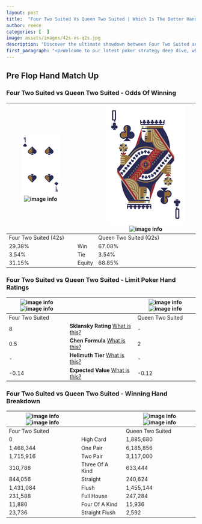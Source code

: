```yaml
---
layout: post
title:  "Four Two Suited Vs Queen Two Suited | Which Is The Better Hand In Poker? A Complete Guide"
author: reece
categories: [  ]
image: assets/images/42s-vs-q2s.jpg
description: "Discover the ultimate showdown between Four Two Suited and Queen Two Suited in poker! Uncover the odds, strategies, and scenarios where one hand triumphs over the other. Get ready to up your poker game with this thrilling analysis."
first_paragraph: "<p>Welcome to our latest poker strategy deep dive, where we're pitting two distinct hands against each other in a high-stakes showdown: Four Two Suited vs Queen Two Suited.</p><p>In the dynamic world of poker, every decision counts, and knowing which hand holds the upper hand is key to your success at the table.</p><p>In this article, we'll dissect these two hands, explore the scenarios where one dominates the other, and equip you with the knowledge to make strategic choices that can tip the odds in your favor.</p><p>Get ready to unravel the intriguing dynamics of these poker hands and elevate your game to new heights.</p>"
---
```




[comment]: # (sp0)

## Pre Flop Hand Match Up

<div class="table hand-ratings" markdown="1"> 



### Four Two Suited vs Queen Two Suited - Odds Of Winning


    
| ![image info](assets/images/hand1/4.png) ![image info](assets/images/hand1/2s.png) |  | ![image info](assets/images/hand2/q.png) ![image info](assets/images/hand2/2s.png) |
| -------- | -------- | -------- |
| Four Two Suited (42s) |  | Queen Two Suited (Q2s) |
| 29.38% | Win | 67.08% |
| 3.54% | Tie | 3.54% |
| 31.15% | Equity | 68.85% |




[comment]: # (sp1)



### Four Two Suited vs Queen Two Suited - Limit Poker Hand Ratings


    
| ![image info](https://www.riverpairs.com/assets/images/hand1/4.png) ![image info](https://www.riverpairs.com/assets/images/hand1/2s.png) |  | ![image info](https://www.riverpairs.com/assets/images/hand2/q.png) ![image info](https://www.riverpairs.com/assets/images/hand2/2s.png) |
| -------- | -------- | -------- |
| Four Two Suited |  | Queen Two Suited |
| 8 | **Sklansky Rating** [What is this?](/sklansky-rating-explained) | - |
| 0.5 | **Chen Formula** [What is this?](/chen-formula-explained) | 2 |
| - | **Hellmuth Tier** [What is this?](/Hellmuth-tier-explained) | - |
| -0.14 | **Expected Value** [What is this?](/expected-value-explained) | -0.12 |




[comment]: # (sp2)



### Four Two Suited vs Queen Two Suited - Winning Hand Breakdown


    
| ![image info](https://www.riverpairs.com/assets/images/hand1/4.png) ![image info](https://www.riverpairs.com/assets/images/hand1/2s.png) |  | ![image info](https://www.riverpairs.com/assets/images/hand2/q.png) ![image info](https://www.riverpairs.com/assets/images/hand2/2s.png) |
| -------- | -------- | -------- |
| Four Two Suited |  | Queen Two Suited |
| 0 | High Card | 1,885,680 |
| 1,468,344 | One Pair | 6,185,856 |
| 1,715,916 | Two Pair | 3,117,000 |
| 310,788 | Three Of A Kind | 633,444 |
| 844,056 | Straight | 240,624 |
| 1,431,084 | Flush | 1,455,144 |
| 231,588 | Full House | 247,284 |
| 11,880 | Four Of A Kind | 15,936 |
| 23,736 | Straight Flush | 2,592 |




[comment]: # (sp3)



</div>

[comment]: # (sp4)



[comment]: # (sp5)

